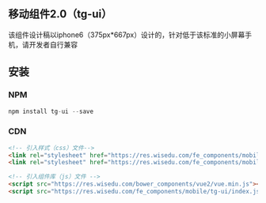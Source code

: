 ## 移动组件2.0（tg-ui）

该组件设计稿以iphone6（375px\*667px）设计的，针对低于该标准的小屏幕手机，请开发者自行兼容

## 安装

### NPM
```js
npm install tg-ui --save

```

### CDN

```html
<!-- 引入样式（css）文件-->
<link rel="stylesheet" href="https://res.wisedu.com/fe_components/mobile/tg-ui/iconfont/iconfont.css">
<link rel="stylesheet" href="https://res.wisedu.com/fe_components/mobile/tg-ui/style.css">

<!-- 引入组件库（js）文件 -->
<script src="https://res.wisedu.com/bower_components/vue2/vue.min.js"></script>
<script src="https://res.wisedu.com/fe_components/mobile/tg-ui/index.js"></script>

```